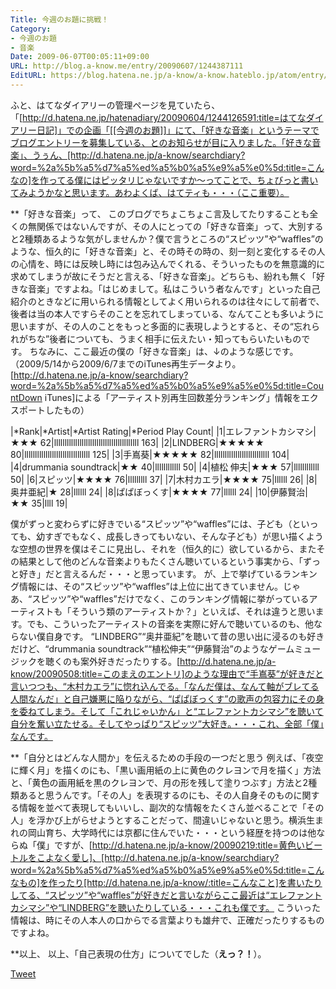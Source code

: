 ```yaml
---
Title: 今週のお題に挑戦！
Category:
- 今週のお題
- 音楽
Date: 2009-06-07T00:05:11+09:00
URL: http://blog.a-know.me/entry/20090607/1244387111
EditURL: https://blog.hatena.ne.jp/a-know/a-know.hateblo.jp/atom/entry/12921228815727980046
---
```



ふと、はてなダイアリーの管理ページを見ていたら、「[http://d.hatena.ne.jp/hatenadiary/20090604/1244126591:title=はてなダイアリー日記]」での企画「[[今週のお題]]」にて、「好きな音楽」というテーマでブログエントリーを募集している、とのお知らせが目に入りました。「好きな音楽」、うぅん、[http://d.hatena.ne.jp/a-know/searchdiary?word=%2a%5b%a5%d7%a5%ed%a5%b0%a5%e9%a5%e0%5d:title=こんなの]を作ってる僕にはピッタリじゃないですか〜ってことで、ちょびっと書いてみようかなと思います。あわよくば、はてティも・・・（ここ重要）。


**「好きな音楽」って、
このブログでちょこちょこ言及してたりすることも全くの無関係ではないんですが、その人にとっての「好きな音楽」って、大別すると2種類あるような気がしませんか？僕で言うところの“スピッツ”や“waffles”のような、恒久的に「好きな音楽」と、その時その時の、刻一刻と変化するその人の心情を、時には反映し時には包み込んでくれる、そういったものを無意識的に求めてしまうが故にそうだと言える、「好きな音楽」。どちらも、紛れも無く「好きな音楽」ですよね。「はじめまして。私はこういう者なんです」といった自己紹介のときなどに用いられる情報としてよく用いられるのは往々にして前者で、後者は当の本人ですらそのことを忘れてしまっている、なんてことも多いように思いますが、その人のことをもっと多面的に表現しようとすると、その“忘れられがちな”後者についても、うまく相手に伝えたい・知ってもらいたいものです。
ちなみに、ここ最近の僕の「好きな音楽」は、↓のような感じです。（2009/5/14から2009/6/7までのiTunes再生データより。[http://d.hatena.ne.jp/a-know/searchdiary?word=%2a%5b%a5%d7%a5%ed%a5%b0%a5%e9%a5%e0%5d:title=CountDown iTunes]による「アーティスト別再生回数差分ランキング」情報をエクスポートしたもの）


|*Rank|*Artist|*Artist Rating|*Period Play Count|
|1|エレファントカシマシ|★★★ 62|llllllllllllllllllllllllllllllllllllllll 163|
|2|LINDBERG|★★★★★ 80|lllllllllllllllllllllllllllllll 125|
|3|手嶌葵|★★★★★ 82|llllllllllllllllllllllllll 104|
|4|drummania soundtrack|★★ 40|llllllllllll 50|
|4|植松 伸夫|★★★ 57|llllllllllll 50|
|6|スピッツ|★★★★ 76|lllllllll 37|
|7|木村カエラ|★★★★ 75|llllll 26|
|8|奥井亜紀|★ 28|llllll 24|
|8|ぱぱぼっくす|★★★★ 77|llllll 24|
|10|伊藤賢治|★★ 35|llll 19|


僕がずっと変わらずに好きでいる“スピッツ”や“waffles”には、子ども（といっても、幼すぎでもなく、成長しきってもいない、そんな子ども）が思い描くような空想の世界を僕はそこに見出し、それを（恒久的に）欲しているから、またその結果として他のどんな音楽よりもたくさん聴いているという事実から、「ずっと好き」だと言えるんだ・・・と思っています。
が、上で挙げているランキング情報には、その“スピッツ”や“waffles”は上位に出てきていません。じゃあ、“スピッツ”や“waffles”だけでなく、このランキング情報に挙がっているアーティストも「そういう類のアーティストか？」といえば、それは違うと思います。でも、こういったアーティストの音楽を実際に好んで聴いているのも、他ならない僕自身です。
“LINDBERG”“奥井亜紀”を聴いて昔の思い出に浸るのも好きだけど、“drummania soundtrack”“植松伸夫”“伊藤賢治”のようなゲームミュージックを聴くのも案外好きだったりする。[http://d.hatena.ne.jp/a-know/20090508:title=このまえのエントリ]のような理由で“手嶌葵”が好きだと言いつつも、“木村カエラ”に惚れ込んでる。「なんだ僕は、なんて軸がブレてる人間なんだ」と自己嫌悪に陥りながら、“ぱぱぼっくす”の歌声の包容力にその身を委ねてしまう。そして「これじゃいかん」と“エレファントカシマシ”を聴いて自分を奮い立たせる。そしてやっぱり“スピッツ”大好き。・・・これ、全部「僕」なんです。


**「自分とはどんな人間か」を伝えるための手段の一つだと思う
例えば、「夜空に輝く月」を描くのにも、「黒い画用紙の上に黄色のクレヨンで月を描く」方法と、「黄色の画用紙を黒のクレヨンで、月の形を残して塗りつぶす」方法と2種類あると思うんです。「その人」を表現するのにも、その人自身そのものに関する情報を並べて表現してもいいし、副次的な情報をたくさん並べることで「その人」を浮かび上がらせようとすることだって、間違いじゃないと思う。横浜生まれの岡山育ち、大学時代には京都に住んでいた・・・という経歴を持つのは他ならぬ「僕」ですが、[http://d.hatena.ne.jp/a-know/20090219:title=黄色いビートルをこよなく愛し]、[http://d.hatena.ne.jp/a-know/searchdiary?word=%2a%5b%a5%d7%a5%ed%a5%b0%a5%e9%a5%e0%5d:title=こんなもの]を作ったり[http://d.hatena.ne.jp/a-know/:title=こんなこと]を書いたりしてる、“スピッツ”や“waffles”が好きだと言いながらここ最近は“エレファントカシマシ”や“LINDBERG”を聴いたりしている・・・これも僕です。
こういった情報は、時にその人本人の口からでる言葉よりも雄弁で、正確だったりするものですよね。


**以上、
以上、「自己表現の仕方」についてでした（<span style="font-weight:bold;">えっ？！</span>）。


<a href="http://twitter.com/share" class="twitter-share-button" data-count="horizontal" data-via="a_know" data-related="CDiT_info" data-lang="ja">Tweet</a><script type="text/javascript" src="http://platform.twitter.com/widgets.js"></script>

　
